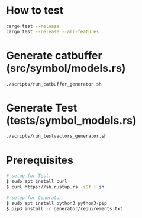 # How to test

``` bash
cargo test --release
cargo test --release --all-features
```

# Generate catbuffer (src/symbol/models.rs)

```bash
./scripts/run_catbuffer_generator.sh
```

# Generate Test (tests/symbol_models.rs)

``` bash
./scripts/run_testvectors_generator.sh
```

# Prerequisites

``` bash
# setup for Test.
$ sudo apt install curl
$ curl https://sh.rustup.rs -sSf | sh

# setup for Generator.
$ sudo apt install python3 python3-pip
$ pip3 install -r generator/requirements.txt
```